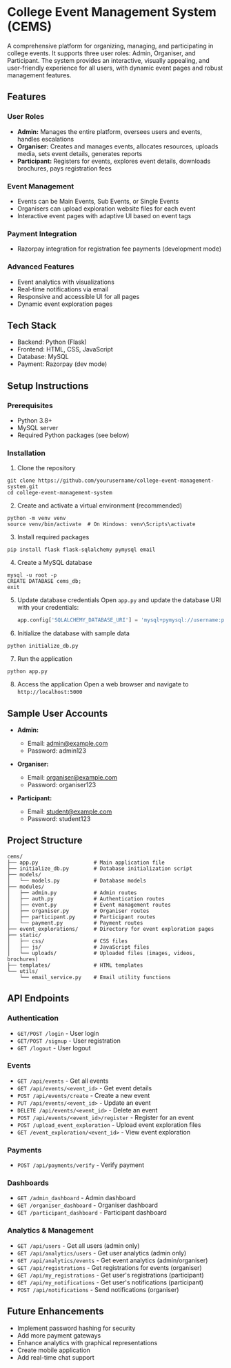 # College Event Management System (CEMS)

A comprehensive platform for organizing, managing, and participating in college events. It supports three user roles: Admin, Organiser, and Participant. The system provides an interactive, visually appealing, and user-friendly experience for all users, with dynamic event pages and robust management features.

## Features

### User Roles
- **Admin:** Manages the entire platform, oversees users and events, handles escalations
- **Organiser:** Creates and manages events, allocates resources, uploads media, sets event details, generates reports
- **Participant:** Registers for events, explores event details, downloads brochures, pays registration fees

### Event Management
- Events can be Main Events, Sub Events, or Single Events
- Organisers can upload exploration website files for each event
- Interactive event pages with adaptive UI based on event tags

### Payment Integration
- Razorpay integration for registration fee payments (development mode)

### Advanced Features
- Event analytics with visualizations
- Real-time notifications via email
- Responsive and accessible UI for all pages
- Dynamic event exploration pages

## Tech Stack
- Backend: Python (Flask)
- Frontend: HTML, CSS, JavaScript
- Database: MySQL
- Payment: Razorpay (dev mode)

## Setup Instructions

### Prerequisites
- Python 3.8+
- MySQL server
- Required Python packages (see below)

### Installation

1. Clone the repository
```
git clone https://github.com/yourusername/college-event-management-system.git
cd college-event-management-system
```

2. Create and activate a virtual environment (recommended)
```
python -m venv venv
source venv/bin/activate  # On Windows: venv\Scripts\activate
```

3. Install required packages
```
pip install flask flask-sqlalchemy pymysql email
```

4. Create a MySQL database
```
mysql -u root -p
CREATE DATABASE cems_db;
exit
```

5. Update database credentials
   Open `app.py` and update the database URI with your credentials:
   ```python
   app.config['SQLALCHEMY_DATABASE_URI'] = 'mysql+pymysql://username:password@localhost/cems_db'
   ```

6. Initialize the database with sample data
```
python initialize_db.py
```

7. Run the application
```
python app.py
```

8. Access the application
   Open a web browser and navigate to `http://localhost:5000`

## Sample User Accounts

- **Admin:**
  - Email: admin@example.com
  - Password: admin123

- **Organiser:**
  - Email: organiser@example.com
  - Password: organiser123

- **Participant:**
  - Email: student@example.com
  - Password: student123

## Project Structure

```
cems/
├── app.py                  # Main application file
├── initialize_db.py        # Database initialization script
├── models/
│   └── models.py           # Database models
├── modules/
│   ├── admin.py            # Admin routes
│   ├── auth.py             # Authentication routes
│   ├── event.py            # Event management routes
│   ├── organiser.py        # Organiser routes
│   ├── participant.py      # Participant routes
│   └── payment.py          # Payment routes
├── event_explorations/     # Directory for event exploration pages
├── static/
│   ├── css/                # CSS files
│   ├── js/                 # JavaScript files
│   └── uploads/            # Uploaded files (images, videos, brochures)
├── templates/              # HTML templates
└── utils/
    └── email_service.py    # Email utility functions
```

## API Endpoints

### Authentication
- `GET/POST /login` - User login
- `GET/POST /signup` - User registration
- `GET /logout` - User logout

### Events
- `GET /api/events` - Get all events
- `GET /api/events/<event_id>` - Get event details
- `POST /api/events/create` - Create a new event
- `PUT /api/events/<event_id>` - Update an event
- `DELETE /api/events/<event_id>` - Delete an event
- `POST /api/events/<event_id>/register` - Register for an event
- `POST /upload_event_exploration` - Upload event exploration files
- `GET /event_exploration/<event_id>` - View event exploration

### Payments
- `POST /api/payments/verify` - Verify payment

### Dashboards
- `GET /admin_dashboard` - Admin dashboard
- `GET /organiser_dashboard` - Organiser dashboard
- `GET /participant_dashboard` - Participant dashboard

### Analytics & Management
- `GET /api/users` - Get all users (admin only)
- `GET /api/analytics/users` - Get user analytics (admin only)
- `GET /api/analytics/events` - Get event analytics (admin/organiser)
- `GET /api/registrations` - Get registrations for events (organiser)
- `GET /api/my_registrations` - Get user's registrations (participant)
- `GET /api/my_notifications` - Get user's notifications (participant)
- `POST /api/notifications` - Send notifications (organiser)

## Future Enhancements
- Implement password hashing for security
- Add more payment gateways
- Enhance analytics with graphical representations
- Create mobile application
- Add real-time chat support